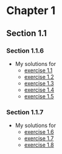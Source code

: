 # Chapter 1
## Section 1.1
### Section 1.1.6
- My solutions for
    - [exercise 1.1](ex_1_1.md)
    - [exercise 1.2](ex_1_2.md)
    - [exercise 1.3](ex_1_3.md)
    - [exercise 1.4](ex_1_4.md)
    - [exercise 1.5](ex_1_5.md)
### Section 1.1.7
- My solutions for
    - [exercise 1.6](ex_1_6.md)
    - [exercise 1.7](ex_1_7.md)
    - [exercise 1.8](ex_1_8.md)
